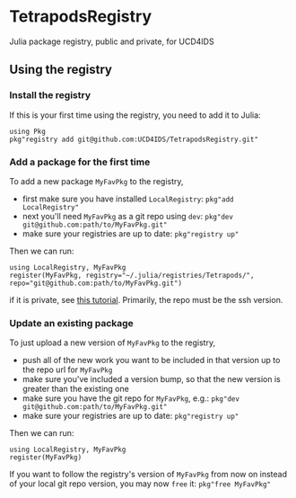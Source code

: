 # TetrapodsRegistry

Julia package registry, public and private, for UCD4IDS

## Using the registry

### Install the registry

If this is your first time using the registry, you need to add it to Julia:

```
using Pkg
pkg"registry add git@github.com:UCD4IDS/TetrapodsRegistry.git"
```

### Add a package for the first time

To add a new package `MyFavPkg` to the registry,

- first make sure you have installed `LocalRegistry`: `pkg"add LocalRegistry"`
- next you'll need `MyFavPkg` as a git repo using `dev`: `pkg"dev git@github.com:path/to/MyFavPkg.git"`
- make sure your registries are up to date: `pkg"registry up"`

Then we can run:
 
```
using LocalRegistry, MyFavPkg
register(MyFavPkg, registry="~/.julia/registries/Tetrapods/", repo="git@github.com:path/to/MyFavPkg.git")
```

if it is private, see [this tutorial](https://github.com/GunnarFarneback/LocalRegistry.jl/blob/master/docs/ssh_keys.md). Primarily, the repo must be the ssh version.

### Update an existing package

To just upload a new version of `MyFavPkg` to the registry,

- push all of the new work you want to be included in that version up to the repo url for `MyFavPkg`
- make sure you've included a version bump, so that the new version is greater than the existing one
- make sure you have the git repo for `MyFavPkg`, e.g.: `pkg"dev git@github.com:path/to/MyFavPkg.git"` 
- make sure your registries are up to date: `pkg"registry up"`

Then we can run:

```
using LocalRegistry, MyFavPkg
register(MyFavPkg)
```

If you want to follow the registry's version of `MyFavPkg` from now on instead of your local git repo version, you may now `free` it: `pkg"free MyFavPkg"`
